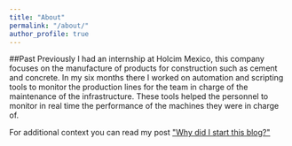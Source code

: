 ```yaml
---
title: "About"
permalink: "/about/"
author_profile: true
---
```


##Past
Previously I had an internship at Holcim Mexico, this company focuses on the manufacture of products for construction such as cement and concrete. In my six months there I worked on automation and scripting tools to monitor the production lines for the team in charge of the maintenance of the infrastructure. These tools helped the personnel to monitor in real time the performance of the machines they were in charge of.

For additional context you can read my post ["Why did I start this blog?"](https://francisco-paulino.github.io/firstpost/)
